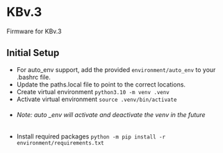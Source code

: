 # KBv.3
Firmware for KBv.3

## Initial Setup
* For auto_env support, add the provided ```environment/auto_env``` to
  your .bashrc file.
* Update the paths.local file to point to the correct locations.
* Create virtual environment ```python3.10 -m venv .venv```
* Activate virtual environment ```source .venv/bin/activate```
* ###### Note: auto _env will activate and deactivate the venv in the future
* Install required packages ```python -m pip install -r environment/requirements.txt```
